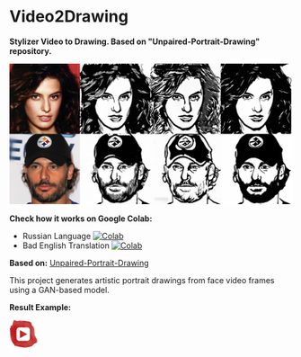 # Video2Drawing

**Stylizer Video to Drawing. Based on "Unpaired-Portrait-Drawing" repository.**

![example](example.jpg)

**Check how it works on Google Colab:**
- Russian Language [![Colab](https://camo.githubusercontent.com/52feade06f2fecbf006889a904d221e6a730c194/68747470733a2f2f636f6c61622e72657365617263682e676f6f676c652e636f6d2f6173736574732f636f6c61622d62616467652e737667)]()
- Bad English Translation [![Colab](https://camo.githubusercontent.com/52feade06f2fecbf006889a904d221e6a730c194/68747470733a2f2f636f6c61622e72657365617263682e676f6f676c652e636f6d2f6173736574732f636f6c61622d62616467652e737667)]()

**Based on:** [Unpaired-Portrait-Drawing](https://github.com/yiranran/Unpaired-Portrait-Drawing)

This project generates artistic portrait drawings from face video frames using a GAN-based model.

**Result Example:**

[![YouTube](youtube.png)](https://youtu.be/gUR03N-nHbc)

